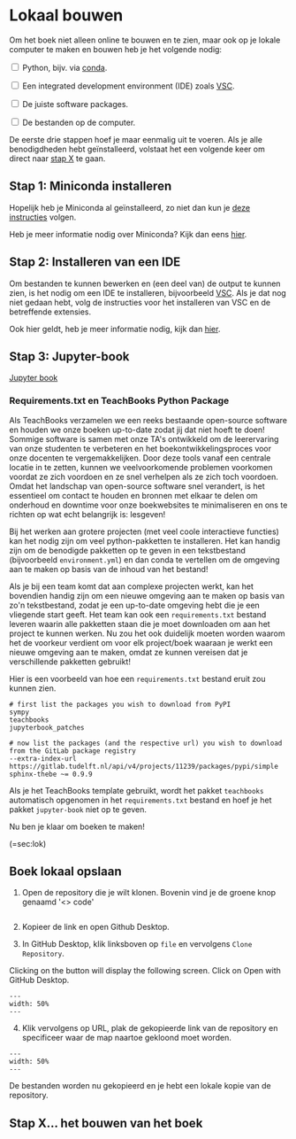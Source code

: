 # Lokaal bouwen

Om het boek niet alleen online te bouwen en te zien, maar ook op je lokale computer te maken en bouwen heb je het volgende nodig: 

<label><input type="checkbox" class="box"> Python, bijv. via [conda](../Software/Anaconda.md).</input></label> 

<label><input type="checkbox" class="box"> Een integrated development environment (IDE) zoals [VSC](../Software/VSC.md).</input></label> 

<label><input type="checkbox" class="box"> De juiste software packages.</input></label> 

<label><input type="checkbox" class="box"> De bestanden op de computer.</input></label> 

De eerste drie stappen hoef je maar eenmalig uit te voeren. Als je alle benodigdheden hebt geïnstalleerd, volstaat het een volgende keer om direct naar [stap X](sec:lok) te gaan.

## Stap 1: Miniconda installeren
Hopelijk heb je Miniconda al geïnstalleerd, zo niet dan kun je [deze instructies](../Software/Anaconda.md) volgen. 

Heb je meer informatie nodig over Miniconda? Kijk dan eens [hier](https://teachbooks.io/learn-programming/install/python/miniconda.html).


## Stap 2: Installeren van een IDE
Om bestanden te kunnen bewerken en (een deel van) de output te kunnen zien, is het nodig om een IDE te installeren, bijvoorbeeld [VSC](../Software/VSC.md). Als je dat nog niet gedaan hebt, volg de instructies voor het installeren van VSC en de betreffende extensies.

Ook hier geldt, heb je meer informatie nodig, kijk dan [hier](https://teachbooks.io/learn-programming/install/ide/vsc.html).

## Stap 3: Jupyter-book



[Jupyter book](https://jupyterbook.org/en/stable/start/overview.html#install-jupyter-book)

### Requirements.txt en TeachBooks Python Package

Als TeachBooks verzamelen we een reeks bestaande open-source software en houden we onze boeken up-to-date zodat jij dat niet hoeft te doen! Sommige software is samen met onze TA's ontwikkeld om de leerervaring van onze studenten te verbeteren en het boekontwikkelingsproces voor onze docenten te vergemakkelijken. Door deze tools vanaf een centrale locatie in te zetten, kunnen we veelvoorkomende problemen voorkomen voordat ze zich voordoen en ze snel verhelpen als ze zich toch voordoen. Omdat het landschap van open-source software snel verandert, is het essentieel om contact te houden en bronnen met elkaar te delen om onderhoud en downtime voor onze boekwebsites te minimaliseren en ons te richten op wat echt belangrijk is: lesgeven!





Bij het werken aan grotere projecten (met veel coole interactieve functies) kan het nodig zijn om veel python-pakketten te installeren. Het kan handig zijn om de benodigde pakketten op te geven in een tekstbestand (bijvoorbeeld `environment.yml`) en dan conda te vertellen om de omgeving aan te maken op basis van de inhoud van het bestand!

Als je bij een team komt dat aan complexe projecten werkt, kan het bovendien handig zijn om een nieuwe omgeving aan te maken op basis van zo'n tekstbestand, zodat je een up-to-date omgeving hebt die je een vliegende start geeft. Het team kan ook een `requirements.txt` bestand leveren waarin alle pakketten staan die je moet downloaden om aan het project te kunnen werken. Nu zou het ook duidelijk moeten worden waarom het de voorkeur verdient om voor elk project/boek waaraan je werkt een nieuwe omgeving aan te maken, omdat ze kunnen vereisen dat je verschillende pakketten gebruikt!

Hier is een voorbeeld van hoe een `requirements.txt` bestand eruit zou kunnen zien.

```
# first list the packages you wish to download from PyPI
sympy
teachbooks
jupyterbook_patches

# now list the packages (and the respective url) you wish to download from the GitLab package registry
--extra-index-url https://gitlab.tudelft.nl/api/v4/projects/11239/packages/pypi/simple
sphinx-thebe ~= 0.9.9
```

Als je het TeachBooks template gebruikt, wordt het pakket `teachbooks` automatisch opgenomen in het `requirements.txt` bestand en hoef je het pakket `jupyter-book` niet op te geven.

Nu ben je klaar om boeken te maken!

(=sec:lok)
## Boek lokaal opslaan
1. Open de repository die je wilt klonen. Bovenin vind je de groene knop genaamd '<> code'

``` {figure} ./figures/gitdesktop1.png
```

2. Kopieer de link en open Github Desktop.

3. In GitHub Desktop, klik linksboven op `file` en vervolgens `Clone Repository`.

Clicking on the button will display the following screen. Click on Open with GitHub Desktop.

``` {figure} ./figures/gitdesktop2.png
---
width: 50%
---
```

4. Klik vervolgens op URL, plak de gekopieerde link van de repository en specificeer waar de map naartoe gekloond moet worden. 

``` {figure} ./figures/gitdesktop3.png
---
width: 50%
---
```

De bestanden worden nu gekopieerd en je hebt een lokale kopie van de repository.

## Stap X... het bouwen van het boek
